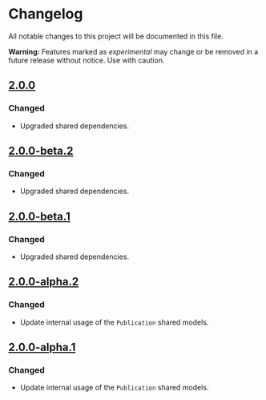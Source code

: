 # Changelog

All notable changes to this project will be documented in this file.

**Warning:** Features marked as *experimental* may change or be removed in a future release without notice. Use with caution.

<!--## [Unreleased]-->

## [2.0.0]

### Changed

* Upgraded shared dependencies.

## [2.0.0-beta.2]

### Changed

* Upgraded shared dependencies.


## [2.0.0-beta.1]

### Changed

* Upgraded shared dependencies.


## [2.0.0-alpha.2]

### Changed

* Update internal usage of the `Publication` shared models.


## [2.0.0-alpha.1]

### Changed

* Update internal usage of the `Publication` shared models.

[unreleased]: https://github.com/readium/r2-opds-swift/compare/master...HEAD
[2.0.0-alpha.1]: https://github.com/readium/r2-opds-swift/compare/1.2.3...2.0.0-alpha.1
[2.0.0-alpha.2]: https://github.com/readium/r2-opds-swift/compare/2.0.0-alpha.1...2.0.0-alpha.2
[2.0.0-beta.1]: https://github.com/readium/r2-opds-swift/compare/2.0.0-alpha.2...2.0.0-beta.1
[2.0.0-beta.2]: https://github.com/readium/r2-opds-swift/compare/2.0.0-beta.1...2.0.0-beta.2
[2.0.0]: https://github.com/readium/r2-opds-swift/compare/2.0.0-beta.2...2.0.0
